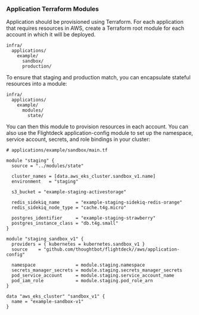 
### Application Terraform Modules

Application should be provisioned using Terraform. For each application
that requires resources in AWS, create a Terraform root module for each
account in which it will be deployed.

<div class="code panel pdl" style="border-width: 1px;">

<div class="codeContent panelContent pdl">

``` syntaxhighlighter-pre
infra/
  applications/
    example/
      sandbox/
      production/
```

</div>

</div>

To ensure that staging and production match, you can encapsulate
stateful resources into a module:

<div class="code panel pdl" style="border-width: 1px;">

<div class="codeContent panelContent pdl">

``` syntaxhighlighter-pre
infra/
  applications/
    example/
      modules/
        state/
```

</div>

</div>

You can then this module to provision resources in each account. You can
also use the Flightdeck application-config module to set up the
namespace, service account, secrets, and role bindings in your cluster:

<div class="code panel pdl" style="border-width: 1px;">

<div class="codeContent panelContent pdl">

``` syntaxhighlighter-pre
# applications/example/sandbox/main.tf

module "staging" {
  source = "../modules/state"

  cluster_names = [data.aws_eks_cluster.sandbox_v1.name]
  environment   = "staging"

  s3_bucket = "example-staging-activestorage"

  redis_sidekiq_name      = "example-staging-sidekiq-redis-orange"
  redis_sidekiq_node_type = "cache.t4g.micro"

  postgres_identifier     = "example-staging-strawberry"
  postgres_instance_class = "db.t4g.small"
}

module "staging_sandbox_v1" {
  providers = { kubernetes = kubernetes.sandbox_v1 }
  source    = "github.com/thoughtbot/flightdeck//aws/application-config"

  namespace               = module.staging.namespace
  secrets_manager_secrets = module.staging.secrets_manager_secrets
  pod_service_account     = module.staging.service_account_name
  pod_iam_role            = module.staging.pod_role_arn
}

data "aws_eks_cluster" "sandbox_v1" {
  name = "example-sandbox-v1"
}
```

</div>

</div>
